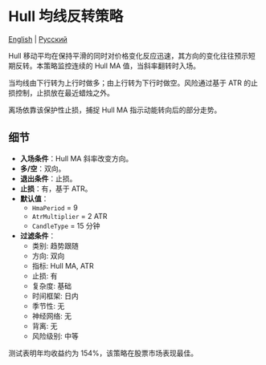 # Hull 均线反转策略
[English](README.md) | [Русский](README_ru.md)

Hull 移动平均在保持平滑的同时对价格变化反应迅速，其方向的变化往往预示短期反转。本策略监控连续的 Hull MA 值，当斜率翻转时入场。

当均线由下行转为上行时做多；由上行转为下行时做空。风险通过基于 ATR 的止损控制，止损放在最近蜡烛之外。

离场依靠该保护性止损，捕捉 Hull MA 指示动能转向后的部分走势。

## 细节

- **入场条件**：Hull MA 斜率改变方向。
- **多/空**：双向。
- **退出条件**：止损。
- **止损**：有，基于 ATR。
- **默认值**：
  - `HmaPeriod` = 9
  - `AtrMultiplier` = 2 ATR
  - `CandleType` = 15 分钟
- **过滤条件**：
  - 类别: 趋势跟随
  - 方向: 双向
  - 指标: Hull MA, ATR
  - 止损: 有
  - 复杂度: 基础
  - 时间框架: 日内
  - 季节性: 无
  - 神经网络: 无
  - 背离: 无
  - 风险级别: 中等

测试表明年均收益约为 154%，该策略在股票市场表现最佳。
